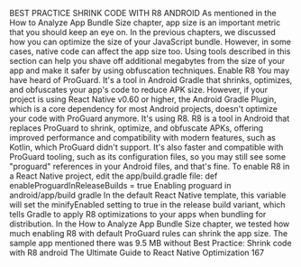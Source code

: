 BEST PRACTICE
SHRINK CODE WITH R8 ANDROID
As mentioned in the How to Analyze App Bundle Size chapter, app size is an important metric 
that you should keep an eye on. In the previous chapters, we discussed how you can optimize 
the size of your JavaScript bundle. However, in some cases, native code can affect the app size 
too. Using tools described in this section can help you shave off additional megabytes from the 
size of your app and make it safer by using obfuscation techniques.
Enable R8
You may have heard of ProGuard. It's a tool in Android Gradle that shrinks, optimizes, and 
obfuscates your app's code to reduce APK size. However, if your project is using React Native 
v0.60 or higher, the Android Gradle Plugin, which is a core dependency for most Android 
projects, doesn't optimize your code with ProGuard anymore. It's using R8. 
R8 is a tool in Android that replaces ProGuard to shrink, optimize, and obfuscate APKs, 
offering improved performance and compatibility with modern features, such as Kotlin, which 
ProGuard didn't support. It's also faster and compatible with ProGuard tooling, such as its 
configuration files, so you may still see some "proguard" references in your Android files, and 
that's fine.
To enable R8 in a React Native project, edit the app/build.gradle file:
def enableProguardInReleaseBuilds = true
Enabling proguard in android/app/build gradle
In the default React Native template, this variable will set the minifyEnabled setting to true 
in the release build variant, which tells Gradle to apply R8 optimizations to your apps when 
bundling for distribution.
In the How to Analyze App Bundle Size chapter, we tested how much enabling R8 with default 
ProGuard rules can shrink the app size. The sample app mentioned there was 9.5 MB without 
Best Practice: Shrink code with R8 android
The Ultimate Guide to React Native Optimization
167